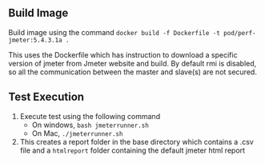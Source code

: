 ## Build Image
Build image using the command
```docker build -f Dockerfile -t pod/perf-jmeter:5.4.3.1a .```

This uses the Dockerfile which has instruction to download a specific version of jmeter from Jmeter website and build. By default rmi is disabled, so all the communication between the master and slave(s) are not secured. 

## Test Execution
1. Execute test using the following command
   * On windows, ```bash jmeterrunner.sh```
   * On Mac, ```./jmeterrunner.sh```
2. This creates a report folder in the base directory which contains a .csv file and a ```htmlreport``` folder containing the default jmeter html report

